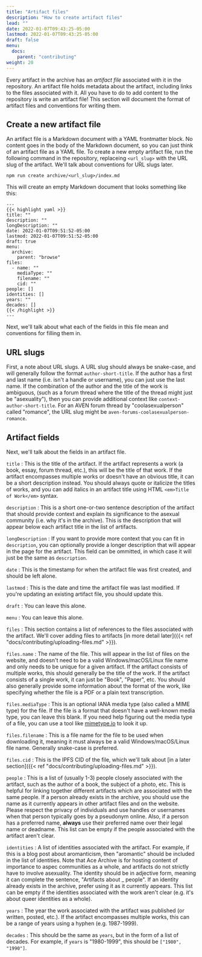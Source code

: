 ```yaml
---
title: "Artifact files"
description: "How to create artifact files"
lead: ""
date: 2022-01-07T09:43:25-05:00
lastmod: 2022-01-07T09:43:25-05:00
draft: false
menu:
  docs:
    parent: "contributing"
weight: 20
---
```


Every artifact in the archive has an *artifact file* associated with it in the
repository. An artifact file holds metadata about the artifact, including links
to the files associated with it. All you have to do to add content to the
repository is write an artifact file! This section will document the format of
artifact files and conventions for writing them.

## Create a new artifact file

An artifact file is a Markdown document with a YAML frontmatter block. No
content goes in the body of the Markdown document, so you can just think of an
artifact file as a YAML file. To create a new empty artifact file, run the
following command in the repository, replaceing `<url_slug>` with the URL slug
of the artifact. We'll talk about conventions for URL slugs later.

```
npm run create archive/<url_slug>/index.md
```

This will create an empty Markdown document that looks something like this:

```
---
{{< highlight yaml >}}
title: ""
description: ""
longDescription: ""
date: 2022-01-07T09:51:52-05:00
lastmod: 2022-01-07T09:51:52-05:00
draft: true
menu:
  archive:
    parent: "browse"
files:
  - name: ""
    mediaType: ""
    filename: ""
    cid: ""
people: []
identities: []
years: ""
decades: []
{{< /highlight >}}
---
```

Next, we'll talk about what each of the fields in this file mean and
conventions for filling them in.

## URL slugs

First, a note about URL slugs. A URL slug should always be snake-case, and will
generally follow the format `author-short-title`. If the author has a first and
last name (i.e. isn't a handle or username), you can just use the last name. If
the combination of the author and the title of the work is ambiguous, (such as
a forum thread where the title of the thread might just be "asexuality"), then
you can provide additional context like `context-author-short-title`. For an
AVEN forum thread by "coolasexualperson" called "romance", the URL slug might
be `aven-forums-coolasexualperson-romance`.

## Artifact fields

Next, we'll talk about the fields in an artifact file.

`title`
: This is the title of the artifact. If the artifact represents a work (a book,
essay, forum thread, etc.), this will be the title of that work. If the
artifact encompasses multiple works or doesn't have an obvious title, it can be
a short description instead. You should always quote or italicize the titles of
works, and you can add italics in an artifact title using HTML `<em>Title of
Work</em>` syntax.

`description`
: This is a short one-or-two sentence description of the artifact that should
provide context and explain its significance to the asexual community (i.e. why
it's in the archive). This is the description that will appear below each
artifact title in the list of artifacts.

`longDescription`
: If you want to provide more context that you can fit in `description`, you
can optionally provide a longer description that will appear in the page for
the artifact. This field can be ommitted, in which case it will just be the
same as `description`.

`date`
: This is the timestamp for when the artifact file was first created, and
should be left alone.

`lastmod`
: This is the date and time the artifact file was last modified. If you're
updating an existing artifact file, you should update this.

`draft`
: You can leave this alone.

`menu`
: You can leave this alone.

`files`
: This section contains a list of references to the files associated with the
artifact. We'll cover adding files to artifacts [in more detail later]({{< ref
"docs/contributing/uploading-files.md" >}}).

`files.name`
: The name of the file. This will appear in the list of files on the website,
and doesn't need to be a valid Windows/macOS/Linux file name and only needs to
be unique for a given artifact. If the artifact consists of multiple works,
this should generally be the title of the work. If the artifact consists of a
single work, it can just be "Book", "Paper", etc. You should also generally
provide some information about the format of the work, like specifying whether
the file is a PDF or a plain text transcription.

`files.mediaType`
: This is an optional IANA media type (also called a MIME type) for the file.
If the file is a format that doesn't have a well-known media type, you can
leave this blank. If you need help figuring out the media type of a file, you
can use a tool like [mimetype.io](https://mimetype.io/) to look it up.

`files.filename`
: This is a file name for the file to be used when downloading it, meaning it
must always be a valid Windows/macOS/Linux file name. Generally snake-case is
preferred.

`files.cid`
: This is the IPFS CID of the file, which we'll talk about [in a later
section]({{< ref "docs/contributing/uploading-files.md" >}}).

`people`
: This is a list of (usually 1-3) people closely associated with the artifact,
such as the author of a book, the subject of a photo, etc. This is helpful for
linking together different artifacts which are associated with the same people.
If a person already exists in the archive, you should use the name as it
currently appears in other artifact files and on the website. Please respect
the privacy of individuals and use handles or usernames when that person
typically goes by a pseudonym online. Also, if a person has a preferred name,
**always** use their preferred name over their legal name or deadname. This
list can be empty if the people associated with the artifact aren't clear.

`identities`
: A list of identities associated with the artifact. For example, if this is a
blog post about aromanticism, then "aromantic" should be included in the list
of identities. Note that Ace Archive is for hosting content of importance to
aspec communities as a whole, and artifacts do not strictly have to involve
asexuality. The identity should be in adjective form, meaning it can complete
the sentence, "Artifacts about _ people". If an identity already exists in the
archive, prefer using it as it currently appears. This list can be empty if the
identities associated with the work aren't clear (e.g. it's about queer
identities as a whole).

`years`
: The year the work associated with the artifact was published (or written,
posted, etc.). If the artifact encompasses multiple works, this can be a range
of years using a hyphen (e.g. 1987-1999).

`decades`
: This should be the same as `years`, but in the form of a list of decades. For
example, if `years` is "1980-1999", this should be `["1980", "1990"]`.
